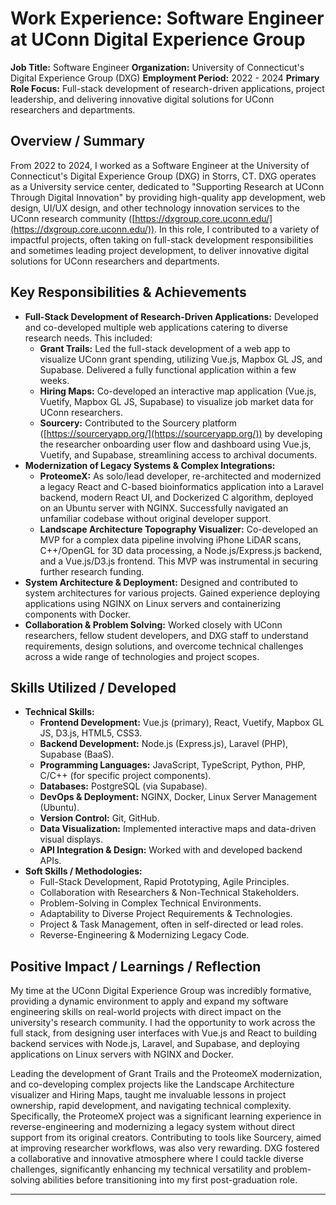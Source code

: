 # Work Experience: Software Engineer at UConn Digital Experience Group

**Job Title:** Software Engineer
**Organization:** University of Connecticut's Digital Experience Group (DXG)
**Employment Period:** 2022 - 2024
**Primary Role Focus:** Full-stack development of research-driven applications, project leadership, and delivering innovative digital solutions for UConn researchers and departments.

## Overview / Summary

From 2022 to 2024, I worked as a Software Engineer at the University of Connecticut's Digital Experience Group (DXG) in Storrs, CT. DXG operates as a University service center, dedicated to "Supporting Research at UConn Through Digital Innovation" by providing high-quality app development, web design, UI/UX design, and other technology innovation services to the UConn research community ([https://dxgroup.core.uconn.edu/](https://dxgroup.core.uconn.edu/)). In this role, I contributed to a variety of impactful projects, often taking on full-stack development responsibilities and sometimes leading project development, to deliver innovative digital solutions for UConn researchers and departments.

## Key Responsibilities & Achievements

*   **Full-Stack Development of Research-Driven Applications:** Developed and co-developed multiple web applications catering to diverse research needs. This included:
    *   **Grant Trails:** Led the full-stack development of a web app to visualize UConn grant spending, utilizing Vue.js, Mapbox GL JS, and Supabase. Delivered a fully functional application within a few weeks.
    *   **Hiring Maps:** Co-developed an interactive map application (Vue.js, Vuetify, Mapbox GL JS, Supabase) to visualize job market data for UConn researchers.
    *   **Sourcery:** Contributed to the Sourcery platform ([https://sourceryapp.org/](https://sourceryapp.org/)) by developing the researcher onboarding user flow and dashboard using Vue.js, Vuetify, and Supabase, streamlining access to archival documents.
*   **Modernization of Legacy Systems & Complex Integrations:**
    *   **ProteomeX:** As solo/lead developer, re-architected and modernized a legacy React and C-based bioinformatics application into a Laravel backend, modern React UI, and Dockerized C algorithm, deployed on an Ubuntu server with NGINX. Successfully navigated an unfamiliar codebase without original developer support.
    *   **Landscape Architecture Topography Visualizer:** Co-developed an MVP for a complex data pipeline involving iPhone LiDAR scans, C++/OpenGL for 3D data processing, a Node.js/Express.js backend, and a Vue.js/D3.js frontend. This MVP was instrumental in securing further research funding.
*   **System Architecture & Deployment:** Designed and contributed to system architectures for various projects. Gained experience deploying applications using NGINX on Linux servers and containerizing components with Docker.
*   **Collaboration & Problem Solving:** Worked closely with UConn researchers, fellow student developers, and DXG staff to understand requirements, design solutions, and overcome technical challenges across a wide range of technologies and project scopes.

## Skills Utilized / Developed

*   **Technical Skills:**
    *   **Frontend Development:** Vue.js (primary), React, Vuetify, Mapbox GL JS, D3.js, HTML5, CSS3.
    *   **Backend Development:** Node.js (Express.js), Laravel (PHP), Supabase (BaaS).
    *   **Programming Languages:** JavaScript, TypeScript, Python, PHP, C/C++ (for specific project components).
    *   **Databases:** PostgreSQL (via Supabase).
    *   **DevOps & Deployment:** NGINX, Docker, Linux Server Management (Ubuntu).
    *   **Version Control:** Git, GitHub.
    *   **Data Visualization:** Implemented interactive maps and data-driven visual displays.
    *   **API Integration & Design:** Worked with and developed backend APIs.
*   **Soft Skills / Methodologies:**
    *   Full-Stack Development, Rapid Prototyping, Agile Principles.
    *   Collaboration with Researchers & Non-Technical Stakeholders.
    *   Problem-Solving in Complex Technical Environments.
    *   Adaptability to Diverse Project Requirements & Technologies.
    *   Project & Task Management, often in self-directed or lead roles.
    *   Reverse-Engineering & Modernizing Legacy Code.

## Positive Impact / Learnings / Reflection

My time at the UConn Digital Experience Group was incredibly formative, providing a dynamic environment to apply and expand my software engineering skills on real-world projects with direct impact on the university's research community. I had the opportunity to work across the full stack, from designing user interfaces with Vue.js and React to building backend services with Node.js, Laravel, and Supabase, and deploying applications on Linux servers with NGINX and Docker. 

Leading the development of Grant Trails and the ProteomeX modernization, and co-developing complex projects like the Landscape Architecture visualizer and Hiring Maps, taught me invaluable lessons in project ownership, rapid development, and navigating technical complexity. Specifically, the ProteomeX project was a significant learning experience in reverse-engineering and modernizing a legacy system without direct support from its original creators. Contributing to tools like Sourcery, aimed at improving researcher workflows, was also very rewarding. DXG fostered a collaborative and innovative atmosphere where I could tackle diverse challenges, significantly enhancing my technical versatility and problem-solving abilities before transitioning into my first post-graduation role.

--- 